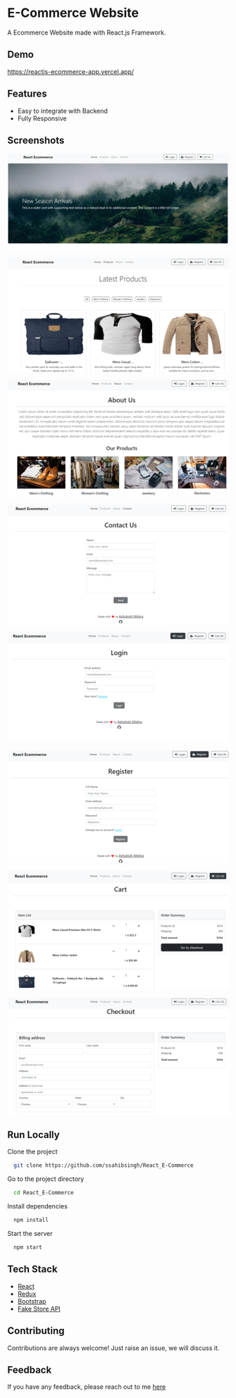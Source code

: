 # E-Commerce Website

A Ecommerce Website made with React.js Framework.


## Demo

https://reactjs-ecommerce-app.vercel.app/

## Features

- Easy to integrate with Backend
- Fully Responsive


## Screenshots

![Home](https://github.com/Ashutosh741/Ecommerce_website/blob/main/screenshots/Home.png?raw=true)

![Products](https://github.com/Ashutosh741/Ecommerce_website/blob/main/screenshots/products.png?raw=true)

![About us](https://github.com/Ashutosh741/Ecommerce_website/blob/main/screenshots/About%20us.png?raw=true)

![Contact us](https://github.com/Ashutosh741/Ecommerce_website/blob/main/screenshots/Contact%20us.png?raw=true)

![Login](https://github.com/Ashutosh741/Ecommerce_website/blob/main/screenshots/Login.png?raw=true)

![Register](https://github.com/Ashutosh741/Ecommerce_website/blob/main/screenshots/Register.png?raw=true)

![Cart](https://github.com/Ashutosh741/Ecommerce_website/blob/main/screenshots/Cart.png?raw=true)

![Checkout](https://github.com/Ashutosh741/Ecommerce_website/blob/main/screenshots/Checkout.png?raw=true)

## Run Locally

Clone the project

```bash
  git clone https://github.com/ssahibsingh/React_E-Commerce
```

Go to the project directory

```bash
  cd React_E-Commerce
```

Install dependencies

```bash
  npm install
```

Start the server

```bash
  npm start
```



## Tech Stack

* [React](https://reactjs.org/)
* [Redux](https://redux.js.org/)
* [Bootstrap](https://getbootstrap.com/)
* [Fake Store API](https://fakestoreapi.com/)

## Contributing

Contributions are always welcome!
Just raise an issue, we will discuss it.


## Feedback

If you have any feedback, please reach out to me [here](https://aandrike.github.io/portfolio/#contact)


